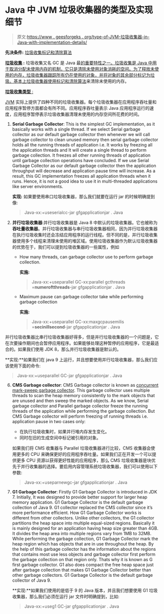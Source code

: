 # Java 中 JVM 垃圾收集器的类型及实现细节

> 原文:[https://www . geesforgeks . org/type-of-JVM-垃圾收集器-in-Java-with-implementation-details/](https://www.geeksforgeeks.org/types-of-jvm-garbage-collectors-in-java-with-implementation-details/)

**先决条件:** [垃圾收集](https://www.geeksforgeeks.org/garbage-collection-java)[标记和清除算法](https://www.geeksforgeeks.org/mark-and-sweep-garbage-collection-algorithm/)

**[垃圾收集](https://www.geeksforgeeks.org/garbage-collection-java/) :** 垃圾收集又名 GC 是 Java 最[的重要特性之一。垃圾收集是 Java 中用于取消分配未使用内存的机制，它只是清除未使用对象消耗的空间。为了释放未使用的内存，垃圾收集器跟踪所有仍在使用的对象，并将对象的其余部分标记为垃圾。基本上垃圾收集器使用](https://www.geeksforgeeks.org/java-how-to-start-learning-java/)[标记和清除算法](https://www.geeksforgeeks.org/mark-and-sweep-garbage-collection-algorithm/)来清除未使用的内存。

<u>**垃圾收集类型** :</u>

[JVM](https://www.geeksforgeeks.org/jvm-works-jvm-architecture/) 实际上提供了四种不同的垃圾收集器。每个垃圾收集器在应用程序吞吐量和应用程序暂停方面都会有所不同。应用程序吞吐量表示 Java 应用程序运行的速度，应用程序暂停表示垃圾收集器清理未使用的内存空间所花费的时间。

1.  **Serial Garbage Collector**: This is the simplest GC implementation, as it basically works with a single thread. If we select Serial garbage collector as our default garbage collector then whenever we will call garbage collector to clean unused memory then serial garbage collector holds all the running threads of application i.e. It works by freezing all the application threads and It will create a single thread to perform garbage collection. It freezes all other running threads of application until garbage collection operations have concluded. If we use Serial Garbage Collector as our default garbage collector then the application throughput will decrease and application pause time will increase. As a result, this GC implementation freezes all application threads when it runs. Hence, it is not a good idea to use it in multi-threaded applications like server environments.

    **实现:**
    如果要使用串口垃圾收集器，那么我们就要在运行 jar 的时候明确提到像:

    > Java-xx:+useserialcc-jar gfgapplicationjar . Java

2.  **并行垃圾收集器**:并行垃圾收集器是 Java 8 中默认的垃圾收集器。它也被称为**吞吐量收集器**。并行垃圾收集器与串行垃圾收集器相同，因为并行垃圾收集器在执行垃圾收集时还会冻结应用程序的运行线程。但不同的是，并行垃圾收集器使用多个线程来清理未使用的堆区域。使用垃圾收集器作为默认垃圾收集器的优势在于，我们可以提到垃圾收集器的一些属性，例如
    *   How many threads, can garbage collector use to perform garbage collection.

        **实施:**

        > Java-xx:+useparallel GC-xx:parallel gcthreads =**numeroftthreads**-jar gfgapplicationjar . Java

    *   Maximum pause can garbage collector take while performing garbage collection

        **实施:**

        > Java-xx:+useparallel GC-xx:maxgcpausemilis =**secinillsecond**-jar gfgapplicationjar . Java

并行垃圾收集器比串行垃圾收集器好得多，但是并行垃圾收集器的一个问题是，它在次要操作期间也会暂停应用程序。如果能够处理这种暂停的应用程序，它是最适合的。如果我们使用 JDK 8，那么并行垃圾收集器是默认的。

**实现:**如果我们在 java 9 上运行，并且想要使用并行垃圾收集器，那么我们应该使用下面的命令:

> Java-xx:+useparallel GC-jar gfgapplicationjar . Java

6.  **CMS Garbage collector**: CMS Garbage collector is known as [concurrent mark-sweep garbage collector](https://www.geeksforgeeks.org/mark-and-sweep-garbage-collection-algorithm/). This garbage collector uses multiple threads to scan the heap memory consistently to the mark objects that are unused and then sweep the marked objects. As we know, Serial garbage collector and Parallel garbage collector freeze the running threads of the application while performing the garbage collection. But CMS Garbage collector will perform freezing of running threads i.e. application pause in two cases only:
    *   在执行垃圾收集时，如果并行堆内存发生变化。
    *   同时在旧的生成空间中标记被引用的对象。

    如果我们将 CMS 收集器与 Parallel 垃圾收集器进行比较，CMS 收集器会使用更多的 CPU 来确保更好的应用程序吞吐量。如果我们正在开发一个可以提供更多 CPU 资源以获得更好性能的应用程序，那么 CMS 垃圾收集器是块优先于并行收集器的选择。要启用内容管理系统垃圾收集器，我们可以使用以下参数:

    > Java-xx:+useparnewgc-jar gfgapplicationjar . Java

7.  **G1 Garbage Collector**: Firstly G1 Garbage Collector is introduced in JDK 7\. Initially, It was designed to provide better support for larger heap memory application. G1 Garbage Collector is the default garbage collection of Java 9\. G1 collector replaced the CMS collector since it’s more performance efficient. How G1 Garbage Collector works is different from other collectors. Unlike other collectors, the G1 collector partitions the heap space into multiple equal-sized regions. Basically it is mainly designed for an application having heap size greater than 4GB. It divides the heap area into multiple regions vary from 1MB to 32MB. While performing the garbage collection, G1 Garbage Collector mark the heap region which has objects that are in use throughout the heap. By the help of this garbage collector has the information about the regions that contains most use less objects and garbage collector first perform the garbage collection on that region only. Thats why it is known as G first garbage collector. G1 also does compact the free heap space just after garbage collection that makes G1 Garbage Collector better than other garbage collectors. G1 Garbage Collector is the default garbage collector of Java 9.

    **实现:**如果我们使用的是低于 9 的 Java 版本，并且我们想要使用 G1 垃圾收集器，那么我们必须在运行 jar 文件时明确提到，比如:

    > Java-xx:+useg1 GC-jar gfgapplicationjar . Java